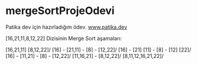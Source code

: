 # mergeSortProjeOdevi
Patika dev için hazırladığım ödev. www.patika.dev

[16,21,11,8,12,22] Dizisinin Merge Sort aşamaları:

[16,21,11] [8,12,22]/
[16] - [21,11] - [8] - [12,22]/
[16] - [21] [11] - [8] - [12] [22]/
[16] - [11,21] - [8] - [12,22]/
[11,16,21] - [8,12,22]/
[8,11,12,16,21,22]/
